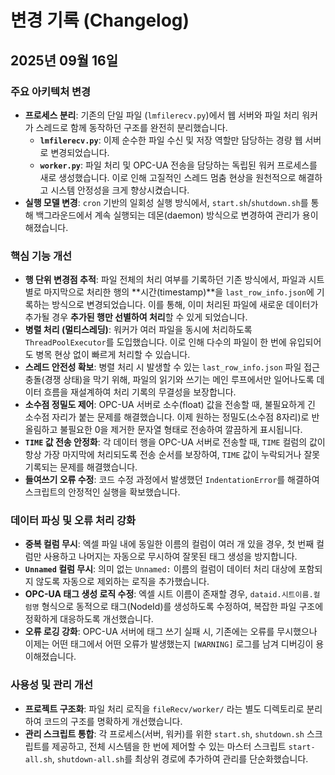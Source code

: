 # 변경 기록 (Changelog)

## 2025년 09월 16일

### 주요 아키텍처 변경

- **프로세스 분리**: 기존의 단일 파일 (`lmfilerecv.py`)에서 웹 서버와 파일 처리 워커가 스레드로 함께 동작하던 구조를 완전히 분리했습니다.
  - **`lmfilerecv.py`**: 이제 순수한 파일 수신 및 저장 역할만 담당하는 경량 웹 서버로 변경되었습니다.
  - **`worker.py`**: 파일 처리 및 OPC-UA 전송을 담당하는 독립된 워커 프로세스를 새로 생성했습니다. 이로 인해 고질적인 스레드 멈춤 현상을 원천적으로 해결하고 시스템 안정성을 크게 향상시켰습니다.
- **실행 모델 변경**: `cron` 기반의 일회성 실행 방식에서, `start.sh`/`shutdown.sh`를 통해 백그라운드에서 계속 실행되는 데몬(daemon) 방식으로 변경하여 관리가 용이해졌습니다.

### 핵심 기능 개선

- **행 단위 변경점 추적**: 파일 전체의 처리 여부를 기록하던 기존 방식에서, 파일과 시트별로 마지막으로 처리한 행의 **시간(timestamp)**을 `last_row_info.json`에 기록하는 방식으로 변경되었습니다. 이를 통해, 이미 처리된 파일에 새로운 데이터가 추가될 경우 **추가된 행만 선별하여 처리**할 수 있게 되었습니다.
- **병렬 처리 (멀티스레딩)**: 워커가 여러 파일을 동시에 처리하도록 `ThreadPoolExecutor`를 도입했습니다. 이로 인해 다수의 파일이 한 번에 유입되어도 병목 현상 없이 빠르게 처리할 수 있습니다.
- **스레드 안전성 확보**: 병렬 처리 시 발생할 수 있는 `last_row_info.json` 파일 접근 충돌(경쟁 상태)을 막기 위해, 파일의 읽기와 쓰기는 메인 루프에서만 일어나도록 데이터 흐름을 재설계하여 처리 기록의 무결성을 보장합니다.
- **소수점 정밀도 제어**: OPC-UA 서버로 소수(float) 값을 전송할 때, 불필요하게 긴 소수점 자리가 붙는 문제를 해결했습니다. 이제 원하는 정밀도(소수점 8자리)로 반올림하고 불필요한 0을 제거한 문자열 형태로 전송하여 깔끔하게 표시됩니다.
- **`TIME` 값 전송 안정화**: 각 데이터 행을 OPC-UA 서버로 전송할 때, `TIME` 컬럼의 값이 항상 가장 마지막에 처리되도록 전송 순서를 보장하여, `TIME` 값이 누락되거나 잘못 기록되는 문제를 해결했습니다.
- **들여쓰기 오류 수정**: 코드 수정 과정에서 발생했던 `IndentationError`를 해결하여 스크립트의 안정적인 실행을 확보했습니다.

### 데이터 파싱 및 오류 처리 강화

- **중복 컬럼 무시**: 엑셀 파일 내에 동일한 이름의 컬럼이 여러 개 있을 경우, 첫 번째 컬럼만 사용하고 나머지는 자동으로 무시하여 잘못된 태그 생성을 방지합니다.
- **`Unnamed` 컬럼 무시**: 의미 없는 `Unnamed:` 이름의 컬럼이 데이터 처리 대상에 포함되지 않도록 자동으로 제외하는 로직을 추가했습니다.
- **OPC-UA 태그 생성 로직 수정**: 엑셀 시트 이름이 존재할 경우, `dataid.시트이름.컬럼명` 형식으로 동적으로 태그(NodeId)를 생성하도록 수정하여, 복잡한 파일 구조에 정확하게 대응하도록 개선했습니다.
- **오류 로깅 강화**: OPC-UA 서버에 태그 쓰기 실패 시, 기존에는 오류를 무시했으나 이제는 어떤 태그에서 어떤 오류가 발생했는지 `[WARNING]` 로그를 남겨 디버깅이 용이해졌습니다.

### 사용성 및 관리 개선

- **프로젝트 구조화**: 파일 처리 로직을 `fileRecv/worker/` 라는 별도 디렉토리로 분리하여 코드의 구조를 명확하게 개선했습니다.
- **관리 스크립트 통합**: 각 프로세스(서버, 워커)를 위한 `start.sh`, `shutdown.sh` 스크립트를 제공하고, 전체 시스템을 한 번에 제어할 수 있는 마스터 스크립트 `start-all.sh`, `shutdown-all.sh`를 최상위 경로에 추가하여 관리를 단순화했습니다.
